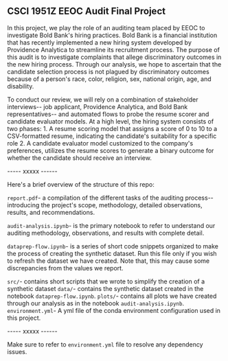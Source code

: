 ## CSCI 1951Z EEOC Audit Final Project

In this project, we play the role of an auditing team placed by EEOC to investigate Bold Bank's hiring practices. Bold Bank is a financial institution that has recently implemented a new hiring system developed by Providence Analytica to streamline its recruitment process. The purpose of this audit is to investigate complaints that allege discriminatory outcomes in the new hiring process. Through our analysis, we hope to ascertain that the candidate selection process is not plagued by discriminatory outcomes because of a person's race, color, religion, sex, national origin, age, and disability.

To conduct our review, we will rely on a combination of stakeholder interviews-- job applicant, Providence Analytica, and Bold Bank representatives-- and automated flows to probe the resume scorer and candidate evaluator models. At a high level, the hiring system consists of two phases: 
	1. A resume scoring model that assigns a score of 0 to 10 to a CSV-formatted resume, indicating the candidate's suitability for a specific role
    2. A candidate evaluator model customized to the company's preferences, utilizes the resume scores to generate a binary outcome for whether the candidate should receive an interview.


----- xxxxx ------


Here's a brief overview of the structure of this repo:

`report.pdf`- a compilation of the different tasks of the auditing process-- introducing the project's scope, methodology, detailed observations, results, and recommendations.

`audit-analysis.ipynb`- is the primary notebook to refer to understand our auditing methodology, observations, and results with complete detail.

`dataprep-flow.ipynb`- is a series of short code snippets organized to make the process of creating the synthetic dataset. Run this file only if you wish to refresh the dataset we have created. Note that, this may cause some discrepancies from the values we report.

`src/`- contains short scripts that we wrote to simplify the creation of a synthetic dataset
`data/`- contains the synthetic dataset created in the notebook `dataprep-flow.ipynb`.
`plots/`- contains all plots we have created through our analysis as in the notebook `audit-analysis.ipynb`.
`environment.yml`- A yml file of the conda environment configuration used in this project.


----- xxxxx ------

Make sure to refer to `environment.yml` file to resolve any dependency issues.
